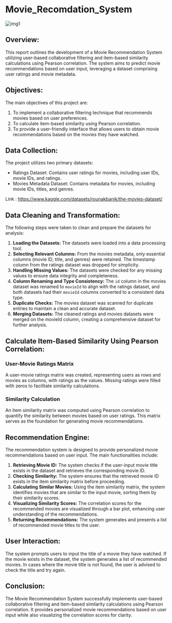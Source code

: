 # Movie_Recomdation_System

![img1](https://github.com/user-attachments/assets/ebcfa395-b407-4e66-b500-eedfe7f03e1e)

## Overview:
This report outlines the development of a Movie Recommendation System utilizing user-based collaborative filtering and item-based similarity calculations using Pearson correlation. The system aims to predict movie recommendations based on user input, leveraging a dataset comprising user ratings and movie metadata.

## Objectives:
The main objectives of this project are:
  1. To implement a collaborative filtering technique that recommends movies based on user preferences.
  2. To calculate item-based similarity using Pearson correlation.
  3. To provide a user-friendly interface that allows users to obtain movie recommendations based on the movies they have watched.

## Data Collection:
The project utilizes two primary datasets:
* Ratings Dataset: Contains user ratings for movies, including user IDs, movie IDs, and ratings.
* Movies Metadata Dataset: Contains metadata for movies, including movie IDs, titles, and genres.

Link : https://www.kaggle.com/datasets/rounakbanik/the-movies-dataset/

## Data Cleaning and Transformation:
The following steps were taken to clean and prepare the datasets for analysis:

1. **Loading the Datasets:** The datasets were loaded into a data processing tool.
2. **Selecting Relevant Columns:** From the movies metadata, only essential columns (movie ID, title, and genres) were retained. The timestamp column from the ratings dataset was dropped for simplicity.
3. **Handling Missing Values:** The datasets were checked for any missing values to ensure data integrity and completeness.
4. **Column Renaming and Type Consistency:** The `id` column in the movies dataset was renamed to `movieId` to align with the ratings dataset, and both datasets had their `movieId` columns converted to a consistent data type.
5. **Duplicate Checks:** The movies dataset was scanned for duplicate entries to maintain a clean and accurate dataset.
6. **Merging Datasets:** The cleaned ratings and movies datasets were merged on the movieId column, creating a comprehensive dataset for further analysis.

## Calculate Item-Based Similarity Using Pearson Correlation:
### User-Movie Ratings Matrix
A user-movie ratings matrix was created, representing users as rows and movies as columns, with ratings as the values. Missing ratings were filled with zeros to facilitate similarity calculations.
### Similarity Calculation
An item similarity matrix was computed using Pearson correlation to quantify the similarity between movies based on user ratings. This matrix serves as the foundation for generating movie recommendations.

## Recommendation Engine:
The recommendation system is designed to provide personalized movie recommendations based on user input. The main functionalities include:
1. **Retrieving Movie ID:** The system checks if the user-input movie title exists in the dataset and retrieves the corresponding movie ID.
2. **Checking Similarity:** The system ensures that the retrieved movie ID exists in the item similarity matrix before proceeding.
3. **Calculating Similar Movies:** Using the item similarity matrix, the system identifies movies that are similar to the input movie, sorting them by their similarity scores.
4. **Visualizing Similarity Scores:** The correlation scores for the recommended movies are visualized through a bar plot, enhancing user understanding of the recommendations.
5. **Returning Recommendations:** The system generates and presents a list of recommended movie titles to the user.

## User Interaction:
The system prompts users to input the title of a movie they have watched. If the movie exists in the dataset, the system generates a list of recommended movies. In cases where the movie title is not found, the user is advised to check the title and try again.

## Conclusion:
The Movie Recommendation System successfully implements user-based collaborative filtering and item-based similarity calculations using Pearson correlation. It provides personalized movie recommendations based on user input while also visualizing the correlation scores for clarity.
